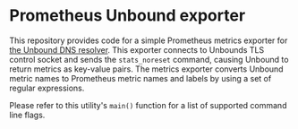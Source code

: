 # Prometheus Unbound exporter

This repository provides code for a simple Prometheus metrics exporter
for [the Unbound DNS resolver](https://unbound.net/). This exporter
connects to Unbounds TLS control socket and sends the `stats_noreset`
command, causing Unbound to return metrics as key-value pairs. The
metrics exporter converts Unbound metric names to Prometheus metric
names and labels by using a set of regular expressions.

Please refer to this utility's `main()` function for a list of supported
command line flags.
